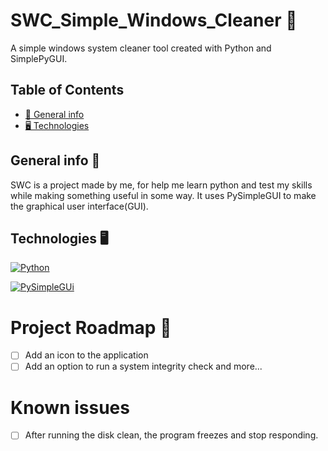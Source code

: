 # SWC_Simple_Windows_Cleaner 🧹

A simple windows system cleaner tool created with Python and SimplePyGUI.

## Table of Contents

* [🔎 General info](#general-info)
* [🖥 Technologies](#technologies)

## General info 🔎

SWC is a project made by me, for help me learn python and test my skills while making something useful in some way. It uses PySimpleGUI to make the graphical user interface(GUI).

## Technologies 🖥

[![Python](https://img.shields.io/badge/python-3670A0?style=for-the-badge&logo=python&logoColor=ffdd54)](https://www.python.org/downloads/release/python-3114/)

[![PySimpleGUi](https://img.shields.io/badge/PySimpleGUI-3670A0?style=for-the-badge&logo=python&logoColor=ffdd54)](https://www.pysimplegui.org/en/latest/#pypi-statistics-versions)

# Project Roadmap 🚀

- [ ]  Add an icon to the application 
- [ ]  Add an option to run a system integrity check
and more...

# Known issues

- [ ]  After running the disk clean, the program freezes and stop responding.





